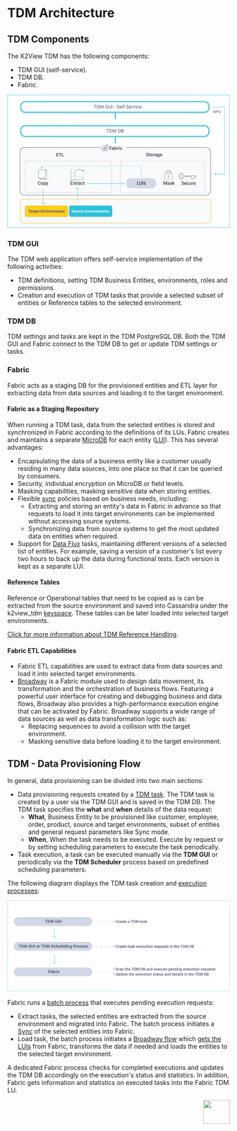 # TDM Architecture

## TDM Components

The K2View TDM has the following components:

- TDM GUI (self-service).
- TDM DB.
- Fabric.

![tdm_architecture](images/tdm_architecture.png)

### TDM GUI
The TDM web application offers self-service implementation of the following activities:
- TDM definitions, setting TDM Business Entities, environments, roles and permissions. 
- Creation and execution of TDM tasks that provide a selected subset of entities or Reference tables to the selected environment. 

### TDM DB

TDM settings and tasks are kept in the TDM PostgreSQL DB. Both the TDM GUI and Fabric connect to the TDM DB to get or update TDM settings or tasks.

### Fabric

Fabric acts as a staging DB for the provisioned entities and ETL layer for extracting data from data sources and loading it to the target environment.

#### Fabric as a Staging Repository

When running a TDM task, data from the selected entities is stored and synchronized in Fabric according to the definitions of its LUs. Fabric creates and maintains a separate [MicroDB](/articles/01_fabric_overview/02_fabric_glossary.md#mdb--microdb) for each entity ([LUI](/articles/01_fabric_overview/02_fabric_glossary.md#lui)). This has several advantages:

-  Encapsulating the data of a business entity like a customer usually residing in many data sources, into one place so that it can be queried by consumers. 
-  Security, individual encryption on MicroDB or field levels.
-  Masking capabilities, masking sensitive data when storing entities.
-  Flexible [sync](/articles/14_sync_LU_instance/01_sync_LUI_overview.md) policies based on business needs, including:
   - Extracting and storing an entity's data in Fabric in advance so that requests to load it into target environments can be implemented without accessing source systems. 
   - Synchronizing data from source systems to get the most updated data on entities when required.
  - Support for [Data Flux](/articles/TDM/tdm_overview/02_tdm_glossary.md#data-flux) tasks, maintaining different versions of a selected list of entities. For example, saving a version of a customer's list every two hours to back up the data during functional tests. Each version is kept as a separate LUI.

  #### Reference Tables

Reference or Operational tables that need to be copied as is can be extracted from the source environment and saved into Cassandra under the k2view_tdm [keyspace](/articles/02_fabric_architecture/06_cassandra_keyspaces_for_fabric.md). These tables can be later loaded into selected target environments.

[Click for more information about TDM Reference Handling](05_tdm_reference_processes.md).

#### Fabric ETL Capabilities

- Fabric ETL capabilities are used to extract data from data sources and load it into selected target environments. 
- [Broadway](/articles/19_Broadway/01_broadway_overview.md) is a Fabric module used to design data movement, its transformation and the orchestration of business flows. Featuring a powerful user interface for creating and debugging business and data flows, Broadway also provides a high-performance execution engine that can be activated by Fabric. Broadway supports a wide range of data sources as well as data transformation logic such as:
  -  Replacing sequences to avoid a collision with the target environment.
  -  Masking sensitive data before loading it to the target environment. 

## TDM  - Data Provisioning Flow

In general, data provisioning can be divided into two main sections:
-   Data provisioning requests created by a [TDM task](/articles/TDM/tdm_overview/02_tdm_glossary.md#task). The TDM task is created by a user via the TDM GUI and is saved in the TDM DB. The TDM task specifies the **what** and **when** details of the data request: 
    - **What**, Business Entity to be provisioned like customer, employee, order, product, source and target environments, subset of entities and general request parameters like Sync mode.
    - **When**, When the task needs to be executed. Execute by request or by setting scheduling parameters to execute the task periodically.     
-   Task execution, a task can be executed manually via the **TDM GUI** or periodically via the **TDM Scheduler** process based on predefined scheduling parameters. 

The following diagram displays the TDM task creation and [execution processes](03_task_execution_processes.md):

  ![tdm execution](images/tdm_execution_flow.png)

  

Fabric runs a [batch process](/articles/20_jobs_and_batch_services/11_batch_process_overview.md) that executes pending execution requests: 
-  Extract tasks, the selected entities are extracted from the source environment and migrated into Fabric. The batch process initiates a [Sync](/articles/14_sync_LU_instance/01_sync_LUI_overview.md) of the selected entities into Fabric. 
-  Load task,  the batch process initiates a [Broadway flow](/articles/19_Broadway/02a_broadway_flow_overview.md) which [gets the LUIs](/articles/02_fabric_architecture/04_fabric_commands.md#get-lui-commands) from Fabric, transforms the data if needed and loads the entities to the selected target environment.

A dedicated Fabric process checks for completed executions and updates the TDM DB accordingly on the execution's status and statistics. In addition, Fabric gets information and statistics on executed tasks into the Fabric TDM LU.

  [<img align="right" width="60" height="54" src="/articles/images/Next.png">](02_tdm_database.md)
